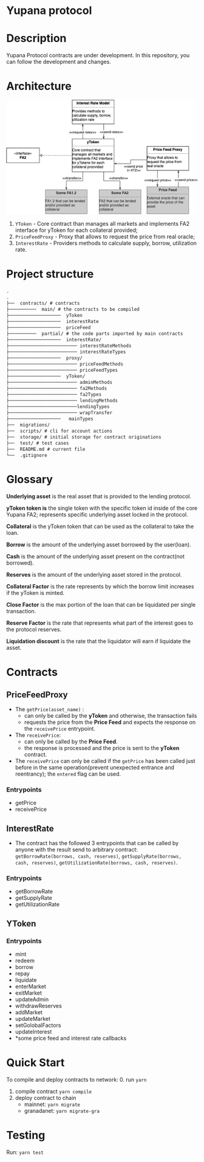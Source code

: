 # Yupana protocol

# Description

Yupana Protocol contracts are under development. In this repository, you can follow the development and changes.

# Architecture

![Architecture](Yupana_architecture.png)

1. `YToken` - Core contract than manages all markets and implements FA2 interface for yToken for each collateral provided;
2. `PriceFeedProxy` - Proxy that allows to request the price from real oracle;
3. `InterestRate` - Providers methods to calculate supply, borrow, utilization rate.

# Project structure

```
.
.
├──  contracts/ # contracts
├──────────  main/ # the contracts to be compiled
├───────────────────  yToken
├───────────────────  interestRate
├───────────────────  priceFeed
├──────────  partial/ # the code parts imported by main contracts
├───────────────────  interestRate/
├───────────────────────── interestRateMethods
├───────────────────────── interestRateTypes
├───────────────────  proxy/
├───────────────────────── priceFeedMethods
├───────────────────────── priceFeedTypes
├───────────────────  yToken/
├───────────────────────── adminMethods
├───────────────────────── fa2Methods
├───────────────────────── fa2Types
├───────────────────────── lendingMethods
├─────────────────────────lendingTypes
├───────────────────────── wrapTransfer
├───────────────────   mainTypes
├──  migrations/
├──  scripts/ # cli for account actions
├──  storage/ # initial storage for contract originations
├──  test/ # test cases
├──  README.md # current file
└──  .gitignore
```

# Glossary

**Underlying asset** is the real asset that is provided to the lending protocol.

**yToken token is** the single token with the specific token id inside of the core Yupana FA2; represents specific underlying asset locked in the protocol.

**Collateral** is the yToken token that can be used as the collateral to take the loan.

**Borrow** is the amount of the underlying asset  borrowed by the user(loan).

**Cash** is the amount of the underlying asset present on the contract(not borrowed).

**Reserves** is the amount of the underlying asset stored in the protocol.

**Collateral Factor** is the rate represents by which the borrow limit increases if the yToken is minted.

**Close Factor** is the max portion of the loan that can be liquidated per single transaction.

**Reserve Factor** is the rate that represents what part of the interest goes to the protocol reserves.

**Liquidation discount** is the rate that the liquidator will earn if liquidate the asset.

# Contracts

## PriceFeedProxy

- The `getPrice(asset_name)` :
    - can only be called by the **yToken** and otherwise, the transaction fails
    - requests the price from the **Price Feed** and expects the response on the `receivePrice` entrypoint.
- The `receivePrice`:
    - can only be called by the **Price Feed**.
    - the response is processed and the price is sent to the **yToken** contract.
- The `receivePrice` can only be called if the `getPrice` has been called just before in the same operation(prevent unexpected entrance and reentrancy); the `entered` flag can be used.

### Entrypoints

- getPrice
- receivePrice

## InterestRate

- The contract has the followed 3 entrypoints that can be called by anyone with the result send to arbitrary contract: `getBorrowRate(borrows, cash, reserves)`, `getSupplyRate(borrows, cash, reserves)`, `getUtilizationRate(borrows, cash, reserves)`.

### Entrypoints

- getBorrowRate
- getSupplyRate
- getUtilizationRate

## YToken

### Entrypoints

- mint
- redeem
- borrow
- repay
- liquidate
- enterMarket
- exitMarket
- updateAdmin
- withdrawReserves
- addMarket
- updateMarket
- setGolobalFactors
- updateInterest
- *some price feed and interest rate callbacks

# Quick Start

To compile and deploy contracts to network:
0. run `yarn`
1. compile contract `yarn compile`
2. deploy contract to chain
    - mainnet: `yarn migrate`
    - granadanet: `yarn migrate-gra`

# Testing

Run: `yarn test`
